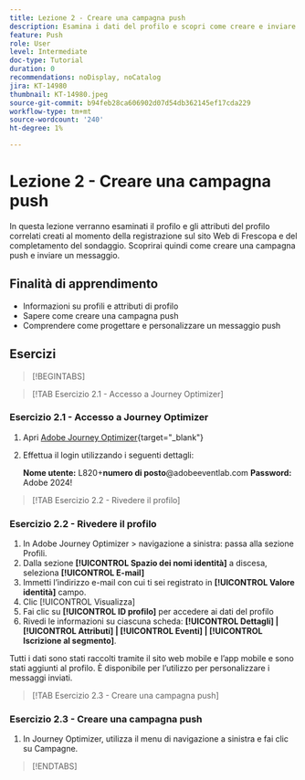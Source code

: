```yaml
---
title: Lezione 2 - Creare una campagna push
description: Esamina i dati del profilo e scopri come creare e inviare ai tipi di pubblico notifiche push in Journey Optimizer.
feature: Push
role: User
level: Intermediate
doc-type: Tutorial
duration: 0
recommendations: noDisplay, noCatalog
jira: KT-14980
thumbnail: KT-14980.jpeg
source-git-commit: b94feb28ca606902d07d54db362145ef17cda229
workflow-type: tm+mt
source-wordcount: '240'
ht-degree: 1%

---
```



# Lezione 2 - Creare una campagna push

In questa lezione verranno esaminati il profilo e gli attributi del profilo correlati creati al momento della registrazione sul sito Web di Frescopa e del completamento del sondaggio. Scoprirai quindi come creare una campagna push e inviare un messaggio.

## Finalità di apprendimento

* Informazioni su profili e attributi di profilo
* Sapere come creare una campagna push
* Comprendere come progettare e personalizzare un messaggio push

## Esercizi

>[!BEGINTABS]

>[!TAB Esercizio 2.1 - Accesso a Journey Optimizer]

### Esercizio 2.1 - Accesso a Journey Optimizer

1. Apri [Adobe Journey Optimizer](https://experience.adobe.com/#/@techmarketingdemos/sname:summit-ajo-lab/journey-optimizer/home){target="_blank"}
2. Effettua il login utilizzando i seguenti dettagli:

   **Nome utente:**   L820+**numero di posto**@adobeeventlab.com
   **Password:**   Adobe 2024!

>[!TAB Esercizio 2.2 - Rivedere il profilo]

### Esercizio 2.2 - Rivedere il profilo

1. In Adobe Journey Optimizer > navigazione a sinistra: passa alla sezione Profili.
2. Dalla sezione **[!UICONTROL Spazio dei nomi identità]** a discesa, seleziona **[!UICONTROL E-mail]**
3. Immetti l’indirizzo e-mail con cui ti sei registrato in **[!UICONTROL Valore identità]** campo.
4. Clic [!UICONTROL Visualizza]
5. Fai clic su **[!UICONTROL ID profilo]** per accedere ai dati del profilo
6. Rivedi le informazioni su ciascuna scheda: **[!UICONTROL Dettagli] | [!UICONTROL Attributi] | [!UICONTROL Eventi] | [!UICONTROL Iscrizione al segmento]**.

Tutti i dati sono stati raccolti tramite il sito web mobile e l’app mobile e sono stati aggiunti al profilo. È disponibile per l’utilizzo per personalizzare i messaggi inviati.

>[!TAB Esercizio 2.3 - Creare una campagna push]

### Esercizio 2.3 - Creare una campagna push

1. In Journey Optimizer, utilizza il menu di navigazione a sinistra e fai clic su Campagne.

>[!ENDTABS]
